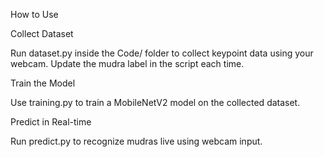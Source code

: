 How to Use

Collect Dataset

Run dataset.py inside the Code/ folder to collect keypoint data using your webcam. Update the mudra label in the script each time.


Train the Model

Use training.py to train a MobileNetV2 model on the collected dataset.


Predict in Real-time

Run predict.py to recognize mudras live using webcam input.
